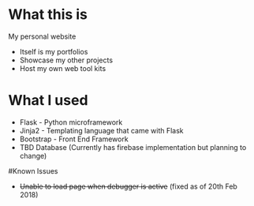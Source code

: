 # What this is
My personal website
* Itself is my portfolios
* Showcase my other projects
* Host my own web tool kits

# What I used
* Flask     - Python microframework
* Jinja2    - Templating language that came with Flask
* Bootstrap - Front End Framework
* TBD Database (Currently has firebase implementation but planning to change)

#Known Issues
* ~~Unable to load page when debugger is active~~ (fixed as of 20th Feb 2018)